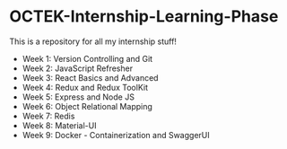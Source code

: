 # OCTEK-Internship-Learning-Phase
This is a repository for all my internship stuff!

- Week 1: Version Controlling and Git
- Week 2: JavaScript Refresher
- Week 3: React Basics and Advanced
- Week 4: Redux and Redux ToolKit
- Week 5: Express and Node JS
- Week 6: Object Relational Mapping
- Week 7: Redis
- Week 8: Material-UI
- Week 9: Docker - Containerization and SwaggerUI

